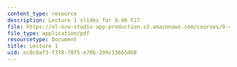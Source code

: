 ```yaml
---
content_type: resource
description: Lecture 1 slides for 9.46 F17
file: https://ol-ocw-studio-app-production.s3.amazonaws.com/courses/9-46-neuroscience-of-morality-fall-2017/ec0c8af3f37870f5e70b299c13665db8_MIT9_46F17_lec1.pdf
file_type: application/pdf
resourcetype: Document
title: Lecture 1
uid: ec0c8af3-f378-70f5-e70b-299c13665db8
---
```

